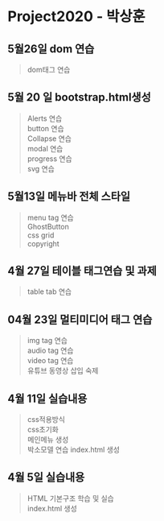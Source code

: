# Project2020 - 박상훈
## 5월26일 dom 연습
>dom태그 연습

## 5월 20 일 bootstrap.html생성
>Alerts 연습<br>
>button 연습<br>
>Collapse 연습<br>
>modal 연습<br>
>progress 연습<br>
>svg 연습 
## 5월13일 메뉴바 전체 스타일
>menu tag 연습 <br>
>GhostButton<br> 
>css grid<br>
>copyright

## 4월 27일 테이블 태그연습 및 과제
>table tab 연습<br>

## 04월 23일 멀티미디어 태그 연습 
>img tag 연습 <br>
audio tag 연습<br>
video tag 연습<br>
유튜브 동영상 삽입 숙제
## 4월 11일 실습내용
>css적용방식<br>
css초기화<br> 
메인메뉴 생성 <br>
박소모델 연습
 index.html 생성
## 4월 5일 실습내용
>HTML 기본구조 학습 및 실습 <br>
 index.html 생성
